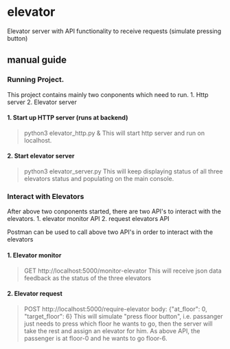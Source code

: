 # elevator
Elevator server with API functionality to receive requests (simulate pressing button)


## manual guide

### Running Project.
This project contains mainly two conponents which need to run.
    1. Http server
    2. Elevator server

#### 1. Start up HTTP server (runs at backend)
> python3 elevator_http.py &
This will start http server and run on localhost.

#### 2. Start elevator server
> python3 elevator_server.py
This will keep displaying status of all three elevators status and populating on the main console.


### Interact with Elevators
After above two conponents started, there are two API's to interact with the elevators.
    1. elevator monitor API
    2. request elevators API

Postman can be used to call above two API's in order to interact with the elevators


#### 1. Elevator monitor
> GET http://localhost:5000/monitor-elevator
This will receive json data feedback as the status of the three elevators

#### 2. Elevator request
> POST http://localhost:5000/require-elevator
  body: {"at_floor": 0, "target_floor": 6}
This will simulate "press floor button", i.e. passanger just needs to press which floor he wants to go, then the server will take the rest and assign an elevator for him.
As above API, the passenger is at floor-0 and he wants to go floor-6.
